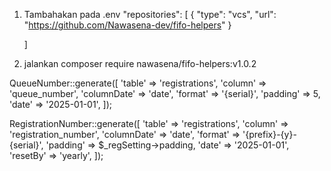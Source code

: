 1. Tambahakan pada .env
    "repositories": [
        {
            "type": "vcs",
            "url": "https://github.com/Nawasena-dev/fifo-helpers"
        }

    ]
2. jalankan 
    composer require nawasena/fifo-helpers:v1.0.2


QueueNumber::generate([
    'table' => 'registrations',
    'column' => 'queue_number',
    'columnDate' => 'date',
    'format' => '{serial}',
    'padding' => 5,
    'date' => '2025-01-01',
]);

RegistrationNumber::generate([
    'table' => 'registrations',
    'column' => 'registration_number',
    'columnDate' => 'date',
    'format' => '{prefix}-{y}-{serial}',
    'padding' => $_regSetting->padding,
    'date' => '2025-01-01',
    'resetBy' => 'yearly',
]);
